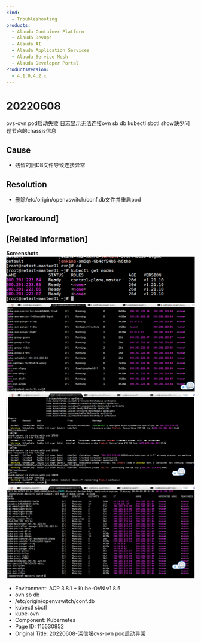 ```yaml
---
kind:
  - Troubleshooting
products:
  - Alauda Container Platform
  - Alauda DevOps
  - Alauda AI
  - Alauda Application Services
  - Alauda Service Mesh
  - Alauda Developer Portal
ProductsVersion:
  - 4.1.0,4.2.x
---
```

<!-- A type of document that involves encountering a fault, diagnosing it, performing root cause analysis, and providing solutions. -->

# 20220608

ovs-ovn pod启动失败 日志显示无法连接ovn sb db kubectl sbctl show缺少问题节点的chassis信息

## Cause
- 残留的旧DB文件导致连接异常

## Resolution
- 删除/etc/origin/openvswitch/conf.db文件并重启pod

## [workaround]

## [Related Information]
**Screenshots**
![](assets/20220608-shen-xin-fu-ovs-ovn-podqi-dong-yi-chang/image2022-6-8_15-59-43.png)
![](assets/20220608-shen-xin-fu-ovs-ovn-podqi-dong-yi-chang/image2022-6-8_16-0-32.png)
![](assets/20220608-shen-xin-fu-ovs-ovn-podqi-dong-yi-chang/image2022-6-8_16-1-3.png)
![](assets/20220608-shen-xin-fu-ovs-ovn-podqi-dong-yi-chang/image2022-6-8_16-2-48.png)
- Environment: ACP 3.8.1 + Kube-OVN v1.8.5
- ovn sb db
- /etc/origin/openvswitch/conf.db
- kubectl sbctl
- kube-ovn
- Component: Kubernetes
- Page ID: 115530852
- Original Title: 20220608-深信服ovs-ovn pod启动异常
